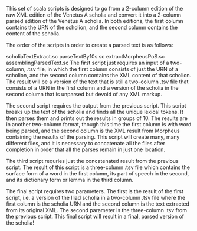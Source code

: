This set of scala scripts is designed to go from a 2-column edition of the raw XML edition of the Venetus A scholia and convert it into a 2-column parsed edition of the Venetus A scholia. In both editions, the first column contains the URN of the scholion, and the second column contains the content of the scholia.

The order of the scripts in order to create a parsed text is as follows:

scholiaTextExtract.sc
parseTextBy10s.sc
extractMorpheusPoS.sc
assemblingParsedText.sc
The first script just requires an input of a two-column, .tsv file, in which the first column consists of just the URN of a scholion, and the second column contains the XML content of that scholion. The result will be a version of the text that is still a two-column .tsv file that consists of a URN in the first column and a version of the scholia in the second column that is unparsed but devoid of any XML markup.

The second script requires the output from the previous script. This script breaks up the text of the scholia and finds all the unique lexical tokens. It then parses them and prints out the results in groups of 10. The results are in another two-column format, though this time the first column is with word being parsed, and the second column is the XML result from Morpheus containing the results of the parsing. This script will create many, many different files, and it is necessary to concatenate all the files after completion in order that all the parses remain in just one location.

The third script requries just the concatenated result from the previous script. The result of this script is a three-column .tsv file which contains the surface form of a word in the first column, its part of speech in the second, and its dictionary form or lemma in the third column.

The final script requires two parameters. The first is the result of the first script, i.e. a version of the Iliad scholia in a two-column .tsv file where the first column is the scholia URN and the second column is the text extracted from its original XML. The second parameter is the three-column .tsv from the previous script. This final script will result in a final, parsed version of the scholia!
